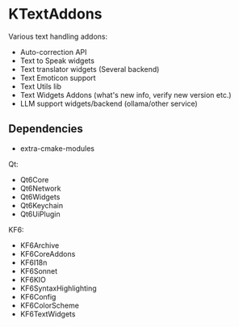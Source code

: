 # KTextAddons

Various text handling addons:

- Auto-correction API
- Text to Speak widgets
- Text translator widgets (Several backend)
- Text Emoticon support
- Text Utils lib
- Text Widgets Addons (what's new info, verify new version etc.)
- LLM support widgets/backend (ollama/other service)

## Dependencies

- extra-cmake-modules

Qt:

- Qt6Core
- Qt6Network
- Qt6Widgets
- Qt6Keychain
- Qt6UiPlugin

KF6:

- KF6Archive
- KF6CoreAddons
- KF6I18n
- KF6Sonnet
- KF6KIO
- KF6SyntaxHighlighting
- KF6Config
- KF6ColorScheme
- KF6TextWidgets
